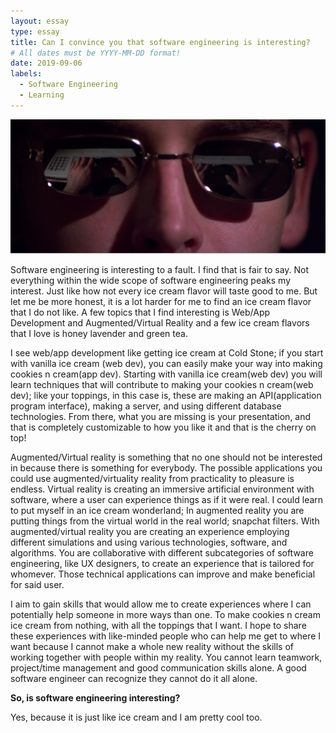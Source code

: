 ```yaml
---
layout: essay
type: essay
title: Can I convince you that software engineering is interesting? 
# All dates must be YYYY-MM-DD format!
date: 2019-09-06
labels:
  - Software Engineering
  - Learning
---
```


<img class="ui tiny left circular floated image" src="../images/hacker.png">

Software engineering is interesting to a fault. I find that is fair to say. Not everything within the wide scope of software engineering peaks my interest. Just like how not every ice cream flavor will taste good to me. But let me be more honest, it is a lot harder for me to find an ice cream flavor that I do not like. A few topics that I find interesting is Web/App Development and Augmented/Virtual Reality and a few ice cream flavors that I love is honey lavender and green tea. 

I see web/app development like getting ice cream at Cold Stone; if you start with vanilla ice cream (web dev), you can easily make your way into making cookies n cream(app dev). Starting with vanilla ice cream(web dev) you will learn techniques that will contribute to making your  cookies n cream(web dev); like your toppings, in this case is, these are making an API(application program interface), making a server, and using different database technologies. From there, what you are missing is your presentation, and that is completely customizable to how you like it and that is the cherry on top! 

Augmented/Virtual reality is something that no one should not be interested in because there is something for everybody. The possible applications you could use augmented/virtuality reality from practicality to pleasure is endless. Virtual reality is creating an immersive artificial environment with software, where a user can experience things as if it were real. I could learn to put myself in an ice cream wonderland; In augmented reality you are putting things from the virtual world in the real world; snapchat filters. With augmented/virtual reality you are creating an experience employing different simulations and using various technologies, software, and algorithms. You are collaborative with different subcategories of software engineering, like UX designers, to create an experience that is tailored for whomever. Those technical applications can improve and make beneficial for said user. 

I aim to gain skills that would allow me to create experiences where I can potentially help someone in more ways than one. To make cookies n cream ice cream from nothing, with all the toppings that I want. I hope to share these experiences with like-minded people who can help me get to where I want because I cannot make a whole new reality without the skills of working together with people within my reality. You cannot learn teamwork, project/time management and good communication skills alone. A good software engineer can recognize they cannot do it all alone.


**So, is software engineering interesting?** 


Yes, because it is just like ice cream and I am pretty cool too. 

